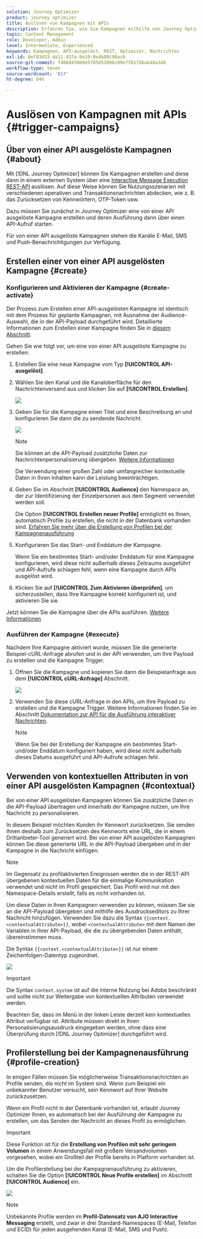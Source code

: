 ```yaml
---
solution: Journey Optimizer
product: journey optimizer
title: Auslösen von Kampagnen mit APIs
description: Erfahren Sie, wie Sie Kampagnen mithilfe von Journey Optimizer-APIs Trigger haben.
topic: Content Management
role: Developer, Admin
level: Intermediate, Experienced
keywords: Kampagnen, API-ausgelöst, REST, Optimizer, Nachrichten
exl-id: 0ef03d33-da11-43fa-8e10-8e4b80c90acb
source-git-commit: f4068450dde5f85652096c09e7f817dbab40a3d8
workflow-type: tm+mt
source-wordcount: '817'
ht-degree: 84%

---
```


# Auslösen von Kampagnen mit APIs {#trigger-campaigns}

## Über von einer API ausgelöste Kampagnen {#about}

Mit [!DNL Journey Optimizer] können Sie Kampagnen erstellen und diese dann in einem externen System über eine [Interactive Message Execution REST-API](https://developer.adobe.com/journey-optimizer-apis/references/messaging/#tag/execution) auslösen. Auf diese Weise können Sie Nutzungsszenarien mit verschiedenen operativen und Transaktionsnachrichten abdecken, wie z. B. das Zurücksetzen von Kennwörtern, OTP-Token usw.

Dazu müssen Sie zunächst in Journey Optimizer eine von einer API ausgelöste Kampagne erstellen und deren Ausführung dann über einen API-Aufruf starten.

Für von einer API ausgelöste Kampagnen stehen die Kanäle E-Mail, SMS und Push-Benachrichtigungen zur Verfügung.

## Erstellen einer von einer API ausgelösten Kampagne {#create}

### Konfigurieren und Aktivieren der Kampagne {#create-activate}

Der Prozess zum Erstellen einer API-ausgelösten Kampagne ist identisch mit dem Prozess für geplante Kampagnen, mit Ausnahme der Audience-Auswahl, die in der API-Payload durchgeführt wird. Detaillierte Informationen zum Erstellen einer Kampagne finden Sie in [diesem Abschnitt](create-campaign.md).

Gehen Sie wie folgt vor, um eine von einer API ausgelöste Kampagne zu erstellen:

1. Erstellen Sie eine neue Kampagne vom Typ **[!UICONTROL API-ausgelöst]**.

1. Wählen Sie den Kanal und die Kanaloberfläche für den Nachrichtenversand aus und klicken Sie auf **[!UICONTROL Erstellen]**.

   ![](assets/api-triggered-type.png)

1. Geben Sie für die Kampagne einen Titel und eine Beschreibung an und konfigurieren Sie dann die zu sendende Nachricht.

   ![](assets/api-triggered-properties.png)

   >[!NOTE]
   >
   >Sie können an die API-Payload zusätzliche Daten zur Nachrichtenpersonalisierung übergeben. [Weitere Informationen](#contextual)
   >
   >Die Verwendung einer großen Zahl oder umfangreicher kontextuelle Daten in Ihren Inhalten kann die Leistung beeinträchtigen.

1. Geben Sie im Abschnitt **[!UICONTROL Audience]** den Namespace an, der zur Identifizierung der Einzelpersonen aus dem Segment verwendet werden soll.

   Die Option **[!UICONTROL Erstellen neuer Profile]** ermöglicht es Ihnen, automatisch Profile zu erstellen, die nicht in der Datenbank vorhanden sind. [Erfahren Sie mehr über die Erstellung von Profilen bei der Kampagnenausführung](#profile-creation)

1. Konfigurieren Sie das Start- und Enddatum der Kampagne.

   Wenn Sie ein bestimmtes Start- und/oder Enddatum für eine Kampagne konfigurieren, wird diese nicht außerhalb dieses Zeitraums ausgeführt und API-Aufrufe schlagen fehl, wenn eine Kampagne durch APIs ausgelöst wird.

1. Klicken Sie auf **[!UICONTROL Zum Aktivieren überprüfen]**, um sicherzustellen, dass Ihre Kampagne korrekt konfiguriert ist, und aktivieren Sie sie.

Jetzt können Sie die Kampagne über die APIs ausführen. [Weitere Informationen](#execute)

### Ausführen der Kampagne {#execute}

Nachdem Ihre Kampagne aktiviert wurde, müssen Sie die generierte Beispiel-cURL-Anfrage abrufen und in der API verwenden, um Ihre Payload zu erstellen und die Kampagne Trigger.

1. Öffnen Sie die Kampagne und kopieren Sie dann die Beispielanfrage aus dem **[!UICONTROL cURL-Anfrage]** Abschnitt.

   ![](assets/api-triggered-curl.png)

1. Verwenden Sie diese cURL-Anfrage in den APIs, um Ihre Payload zu erstellen und die Kampagne Trigger. Weitere Informationen finden Sie im Abschnitt [Dokumentation zur API für die Ausführung interaktiver Nachrichten](https://developer.adobe.com/journey-optimizer-apis/references/messaging/#tag/execution).

   >[!NOTE]
   >
   >Wenn Sie bei der Erstellung der Kampagne ein bestimmtes Start- und/oder Enddatum konfiguriert haben, wird diese nicht außerhalb dieses Datums ausgeführt und API-Aufrufe schlagen fehl.

## Verwenden von kontextuellen Attributen in von einer API ausgelösten Kampagnen {#contextual}

Bei von einer API ausgelösten Kampagnen können Sie zusätzliche Daten in die API-Payload übertragen und innerhalb der Kampagne nutzen, um Ihre Nachricht zu personalisieren.

In diesem Beispiel möchten Kunden ihr Kennwort zurücksetzen. Sie senden ihnen deshalb zum Zurücksetzen des Kennworts eine URL, die in einem Drittanbieter-Tool generiert wird. Bei von einer API ausgelösten Kampagnen können Sie diese generierte URL in die API-Payload übergeben und in der Kampagne in die Nachricht einfügen.

>[!NOTE]
>
>Im Gegensatz zu profilaktivierten Ereignissen werden die in der REST-API übergebenen kontextuellen Daten für die einmalige Kommunikation verwendet und nicht im Profil gespeichert. Das Profil wird nur mit den Namespace-Details erstellt, falls es nicht vorhanden ist.

Um diese Daten in Ihren Kampagnen verwenden zu können, müssen Sie sie an die API-Payload übergeben und mithilfe des Ausdruckseditors zu Ihrer Nachricht hinzufügen. Verwenden Sie dazu die Syntax `{{context.<contextualAttribute>}}`, wobei `<contextualAttribute>` mit dem Namen der Variablen in Ihrer API-Payload, die die zu übergebenden Daten enthält, übereinstimmen muss.

Die Syntax `{{context.<contextualAttribute>}}` ist nur einem Zeichenfolgen-Datentyp zugeordnet.

![](assets/api-triggered-context.png)

>[!IMPORTANT]
>
>Die Syntax `context.system` ist auf die interne Nutzung bei Adobe beschränkt und sollte nicht zur Weitergabe von kontextuellen Attributen verwendet werden.

Beachten Sie, dass im Menü in der linken Leiste derzeit kein kontextuelles Attribut verfügbar ist. Attribute müssen direkt in Ihren Personalisierungsausdruck eingegeben werden, ohne dass eine Überprüfung durch [!DNL Journey Optimizer] durchgeführt wird.

## Profilerstellung bei der Kampagnenausführung {#profile-creation}

In einigen Fällen müssen Sie möglicherweise Transaktionsnachrichten an Profile senden, die nicht im System sind. Wenn zum Beispiel ein unbekannter Benutzer versucht, sein Kennwort auf Ihrer Website zurückzusetzen.

Wenn ein Profil nicht in der Datenbank vorhanden ist, erlaubt Journey Optimizer Ihnen, es automatisch bei der Ausführung der Kampagne zu erstellen, um das Senden der Nachricht an dieses Profil zu ermöglichen.

>[!IMPORTANT]
>
>Diese Funktion ist für die **Erstellung von Profilen mit sehr geringem Volumen** in einem Anwendungsfall mit großem Versandvolumen vorgesehen, wobei ein Großteil der Profile bereits in Platform vorhanden ist.

Um die Profilerstellung bei der Kampagnenausführung zu aktivieren, schalten Sie die Option **[!UICONTROL Neue Profile erstellen]** im Abschnitt **[!UICONTROL Audience]** ein.

![](assets/api-triggered-create-profile.png)

>[!NOTE]
>
>Unbekannte Profile werden im **Profil-Datensatz von AJO Interactive Messaging** erstellt, und zwar in drei Standard-Namespaces (E-Mail, Telefon und ECID) für jeden ausgehenden Kanal (E-Mail, SMS und Push).
